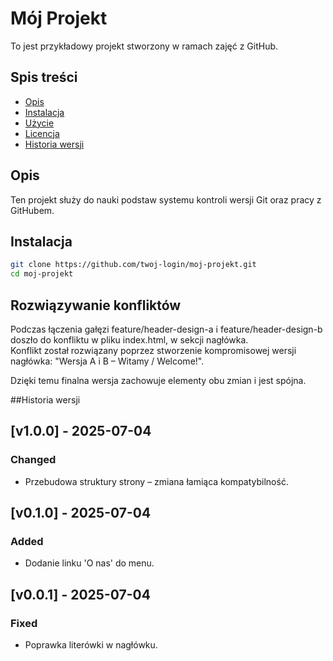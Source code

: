 # Mój Projekt

To jest przykładowy projekt stworzony w ramach zajęć z GitHub.

## Spis treści

- [Opis](#opis)
- [Instalacja](#instalacja)
- [Użycie](#użycie)
- [Licencja](#licencja)
- [Historia wersji](#historia-wersji)

## Opis

Ten projekt służy do nauki podstaw systemu kontroli wersji Git oraz pracy z GitHubem.

## Instalacja

```bash
git clone https://github.com/twoj-login/moj-projekt.git
cd moj-projekt
```

## Rozwiązywanie konfliktów

Podczas łączenia gałęzi feature/header-design-a i feature/header-design-b doszło do konfliktu w pliku index.html, w sekcji nagłówka.  
Konflikt został rozwiązany poprzez stworzenie kompromisowej wersji nagłówka:
"Wersja A i B – Witamy / Welcome!".

Dzięki temu finalna wersja zachowuje elementy obu zmian i jest spójna.

##Historia wersji

## [v1.0.0] - 2025-07-04
### Changed
- Przebudowa struktury strony – zmiana łamiąca kompatybilność.

## [v0.1.0] - 2025-07-04
### Added
- Dodanie linku 'O nas' do menu.

## [v0.0.1] - 2025-07-04
### Fixed
- Poprawka literówki w nagłówku.
